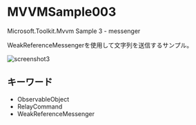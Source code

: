 # MVVMSample003
Microsoft.Toolkit.Mvvm Sample 3 - messenger

WeakReferenceMessengerを使用して文字列を送信するサンプル。

![screenshot3](https://user-images.githubusercontent.com/81235941/115361533-a14d6800-a1fb-11eb-895f-c784e4c029d9.png)

## キーワード

* ObservableObject
* RelayCommand
* WeakReferenceMessenger
